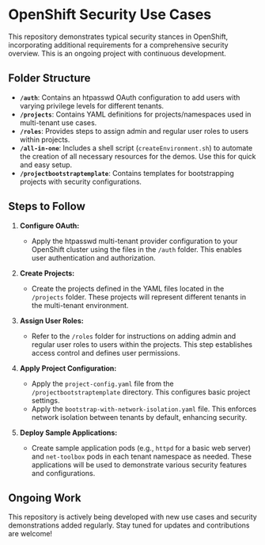 # OpenShift Security Use Cases

This repository demonstrates typical security stances in OpenShift, incorporating additional requirements for a comprehensive security overview. This is an ongoing project with continuous development.

## Folder Structure

* **`/auth`**: Contains an htpasswd OAuth configuration to add users with varying privilege levels for different tenants.
* **`/projects`**: Contains YAML definitions for projects/namespaces used in multi-tenant use cases.
* **`/roles`**:  Provides steps to assign admin and regular user roles to users within projects.
* **`/all-in-one`**: Includes a shell script (`createEnvironment.sh`) to automate the creation of all necessary resources for the demos. Use this for quick and easy setup.
* **`/projectbootstraptemplate`**: Contains templates for bootstrapping projects with security configurations.

## Steps to Follow

1. **Configure OAuth:**
   - Apply the htpasswd multi-tenant provider configuration to your OpenShift cluster using the files in the `/auth` folder. This enables user authentication and authorization.

2. **Create Projects:**
   - Create the projects defined in the YAML files located in the `/projects` folder. These projects will represent different tenants in the multi-tenant environment.

3. **Assign User Roles:**
   - Refer to the `/roles` folder for instructions on adding admin and regular user roles to users within the projects. This step establishes access control and defines user permissions.

4. **Apply Project Configuration:**
   - Apply the `project-config.yaml` file from the `/projectbootstraptemplate` directory. This configures basic project settings.
   - Apply the `bootstrap-with-network-isolation.yaml` file. This enforces network isolation between tenants by default, enhancing security.

5. **Deploy Sample Applications:**
   - Create sample application pods (e.g., `httpd` for a basic web server) and `net-toolbox` pods in each tenant namespace as needed. These applications will be used to demonstrate various security features and configurations.

## Ongoing Work

This repository is actively being developed with new use cases and security demonstrations added regularly. Stay tuned for updates and contributions are welcome!
